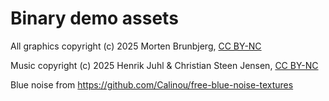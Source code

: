 # Binary demo assets

All graphics copyright (c) 2025 Morten Brunbjerg, [CC BY-NC](https://creativecommons.org/licenses/by-nc/4.0/deed.en)

Music copyright (c) 2025 Henrik Juhl & Christian Steen Jensen, [CC BY-NC](https://creativecommons.org/licenses/by-nc/4.0/deed.en)

Blue noise from https://github.com/Calinou/free-blue-noise-textures
